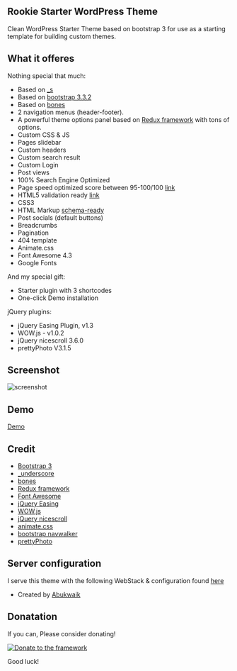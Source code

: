 ## Rookie Starter WordPress Theme
Clean WordPress Starter Theme based on bootstrap 3 for use as a starting template for building custom themes. 

## What it offeres
Nothing special that much:

* Based on [_s](https://github.com/Automattic/_s)
* Based on [bootstrap 3.3.2](http://twitter.github.com/bootstrap/)
* Based on [bones](https://github.com/eddiemachado/bones)
* 2 navigation menus (header-footer).
* A powerful theme options panel based on [Redux framework](https://github.com/ReduxFramework/redux-framework) with tons of options.
* Custom CSS & JS
* Pages slidebar
* Custom headers
* Custom search result
* Custom Login
* Post views
* 100% Search Engine Optimized
* Page speed optimized score between 95-100/100 [link](https://developers.google.com/speed/pagespeed/insights/?url=http%3A%2F%2Fstarter.croti.com%2F)
* HTML5 validation ready [link](http://validator.w3.org/check?uri=http%3A%2F%2Fstarter.croti.com%2F&charset=%28detect+automatically%29&doctype=Inline&group=0)
* CSS3
* HTML Markup [schema-ready](https://support.google.com/webmasters/answer/99170?hl=en)
* Post socials (default buttons)
* Breadcrumbs
* Pagination
* 404 template
* Animate.css
* Font Awesome 4.3
* Google Fonts

And my special gift:

* Starter plugin with 3 shortcodes
* One-click Demo installation

jQuery plugins:

* jQuery Easing Plugin, v1.3
* WOW.js - v1.0.2
* jQuery nicescroll 3.6.0
* prettyPhoto V3.1.5


## Screenshot
![screenshot](http://www.croti.com/images/rookie-starter-wordpress-bootstrap.png)

## Demo
[Demo](http://starter.croti.com/)

## Credit

* [Bootstrap 3](https://github.com/twbs/bootstrap)
* [_underscore](https://github.com/Automattic/_s)
* [bones](https://github.com/eddiemachado/bones)
* [Redux framework](https://github.com/ReduxFramework/redux-framework)
* [Font Awesome](http://fortawesome.github.io/Font-Awesome/)
* [jQuery Easing](https://github.com/gdsmith/jquery.easing)
* [WOW.js](https://github.com/matthieua/WOW)
* [jQuery nicescroll](https://github.com/inuyaksa/jquery.nicescroll)
* [animate.css](http://daneden.github.io/animate.css/)
* [bootstrap navwalker](https://github.com/twittem/wp-bootstrap-navwalker)
* [prettyPhoto](https://github.com/scaron/prettyphoto)

## Server configuration
I serve this theme with the following WebStack & configuration found [here](https://github.com/abukwaik/wordpress-nginx-small-vps)

* Created by [Abukwaik](https://github.com/abukwaik/)

## Donatation ##

If you can, Please consider donating!

[![Donate to the framework](https://www.paypalobjects.com/en_US/i/btn/btn_donateCC_LG.gif "Donate to the rookie")](https://www.paypal.com/cgi-bin/webscr?cmd=_s-xclick&hosted_button_id=JUXUWMEFUEJPW)


Good luck!
